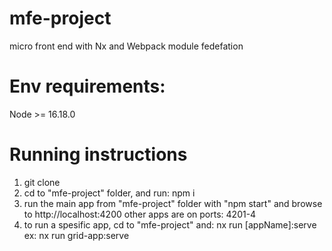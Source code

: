 # mfe-project

micro front end with Nx and Webpack module fedefation

# Env requirements:

Node >= 16.18.0

# Running instructions

1. git clone
2. cd to "mfe-project" folder, and run: npm i
3. run the main app from "mfe-project" folder with "npm start" and browse to http://localhost:4200
   other apps are on ports: 4201-4
4. to run a spesific app, cd to "mfe-project" and: nx run [appName]:serve ex: nx run grid-app:serve

